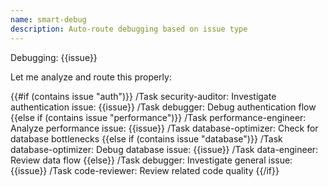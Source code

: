 ```yaml
---
name: smart-debug
description: Auto-route debugging based on issue type
---
```


Debugging: {{issue}}

Let me analyze and route this properly:

{{#if (contains issue "auth")}}
/Task security-auditor: Investigate authentication issue: {{issue}}
/Task debugger: Debug authentication flow
{{else if (contains issue "performance")}}
/Task performance-engineer: Analyze performance issue: {{issue}}
/Task database-optimizer: Check for database bottlenecks
{{else if (contains issue "database")}}
/Task database-optimizer: Debug database issue: {{issue}}
/Task data-engineer: Review data flow
{{else}}
/Task debugger: Investigate general issue: {{issue}}
/Task code-reviewer: Review related code quality
{{/if}}